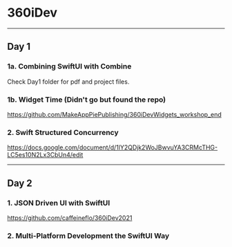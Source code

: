# 360iDev
---

## Day 1

### 1a. Combining SwiftUI with Combine
Check Day1 folder for pdf and project files.

### 1b. Widget Time (Didn't go but found the repo)
https://github.com/MakeAppPiePublishing/360iDevWidgets_workshop_end

### 2. Swift Structured Concurrency 
https://docs.google.com/document/d/1lY2QDjk2WoJBwvuYA3CRMcTHG-LC5es10N2Lx3CbUn4/edit

---
## Day 2

### 1. JSON Driven UI with SwiftUI
https://github.com/caffeineflo/360iDev2021

### 2. Multi-Platform Development the SwiftUI Way

